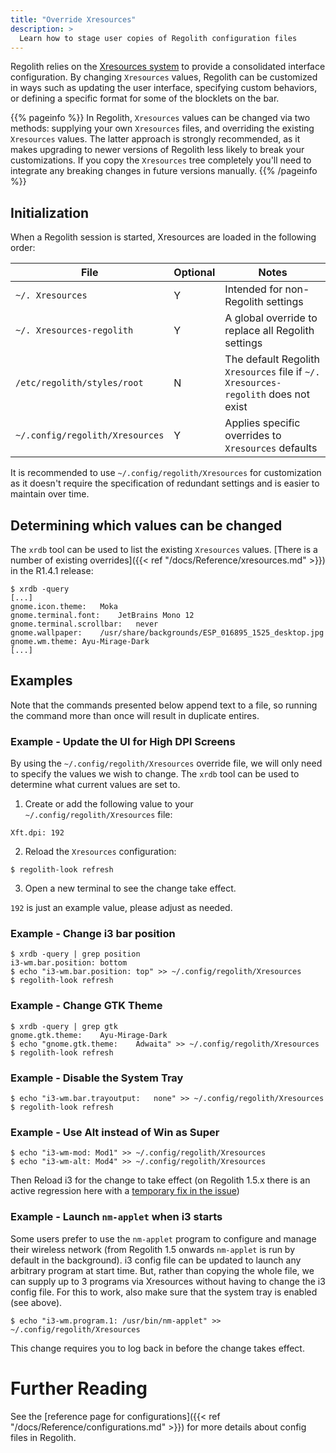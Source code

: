```yaml
---
title: "Override Xresources"
description: >
  Learn how to stage user copies of Regolith configuration files
---
```


Regolith relies on the [Xresources system](https://en.wikipedia.org/wiki/X_resources) to provide a consolidated interface configuration. By changing `Xresources` values, Regolith can be customized in ways such as updating the user interface, specifying custom behaviors, or defining a specific format for some of the blocklets on the bar.

{{% pageinfo %}}
In Regolith, `Xresources` values can be changed via two methods: supplying your own `Xresources` files, and overriding the existing `Xresources` values. The latter approach is strongly recommended, as it makes upgrading to newer versions of Regolith less likely to break your customizations. If you copy the `Xresources` tree completely you'll need to integrate any breaking changes in future versions manually.
{{% /pageinfo %}}

## Initialization

When a Regolith session is started, Xresources are loaded in the following order:

| File                            | Optional | Notes                                                                              |
| ------------------------------- | -------- | ---------------------------------------------------------------------------------- |
| `~/. Xresources`                | Y        | Intended for non-Regolith settings                                                 |
| `~/. Xresources-regolith`       | Y        | A global override to replace all Regolith settings                                 |
| `/etc/regolith/styles/root`     | N        | The default Regolith `Xresources` file if `~/. Xresources-regolith` does not exist |
| `~/.config/regolith/Xresources` | Y        | Applies specific overrides to `Xresources` defaults                                |

It is recommended to use `~/.config/regolith/Xresources` for customization as it doesn't require the specification of redundant settings and is easier to maintain over time.

## Determining which values can be changed

The `xrdb` tool can be used to list the existing `Xresources` values. [There is a number of existing overrides]({{< ref "/docs/Reference/xresources.md" >}}) in the R1.4.1 release:

```console
$ xrdb -query
[...]
gnome.icon.theme:   Moka
gnome.terminal.font:    JetBrains Mono 12
gnome.terminal.scrollbar:   never
gnome.wallpaper:    /usr/share/backgrounds/ESP_016895_1525_desktop.jpg
gnome.wm.theme: Ayu-Mirage-Dark
[...]
```

## Examples

Note that the commands presented below append text to a file, so running the command more than once will result in duplicate entires.

### Example - Update the UI for High DPI Screens

By using the `~/.config/regolith/Xresources` override file, we will only need to specify the values we wish to change. The `xrdb` tool can be used to determine what current values are set to.

1. Create or add the following value to your `~/.config/regolith/Xresources` file:

```console
Xft.dpi: 192
```

2. Reload the `Xresources` configuration:

```console
$ regolith-look refresh
```

3. Open a new terminal to see the change take effect.

`192` is just an example value, please adjust as needed.

### Example - Change i3 bar position

```console
$ xrdb -query | grep position
i3-wm.bar.position: bottom
$ echo "i3-wm.bar.position: top" >> ~/.config/regolith/Xresources
$ regolith-look refresh
```

### Example - Change GTK Theme

```console
$ xrdb -query | grep gtk
gnome.gtk.theme:    Ayu-Mirage-Dark
$ echo "gnome.gtk.theme:    Adwaita" >> ~/.config/regolith/Xresources
$ regolith-look refresh
```

### Example - Disable the System Tray

```console
$ echo "i3-wm.bar.trayoutput:   none" >> ~/.config/regolith/Xresources
$ regolith-look refresh
```

### Example - Use Alt instead of Win as Super

```console
$ echo "i3-wm-mod: Mod1" >> ~/.config/regolith/Xresources
$ echo "i3-wm-alt: Mod4" >> ~/.config/regolith/Xresources
```

Then Reload i3 for the change to take effect (on Regolith 1.5.x there is an active regression here with a [temporary fix in the issue](https://github.com/regolith-linux/regolith-desktop/issues/504))

### Example - Launch `nm-applet` when i3 starts

Some users prefer to use the `nm-applet` program to configure and manage their wireless network (from Regolith 1.5 onwards `nm-applet` is run by default in the background). i3 config file can be updated to launch any arbitrary program at start time. But, rather than copying the whole file, we can supply up to 3 programs via Xresources without having to change the i3 config file. For this to work, also make sure that the system tray is enabled (see above).

```console
$ echo "i3-wm.program.1: /usr/bin/nm-applet" >> ~/.config/regolith/Xresources
```

This change requires you to log back in before the change takes effect.

# Further Reading

See the [reference page for configurations]({{< ref "/docs/Reference/configurations.md" >}}) for more details about config files in Regolith.
